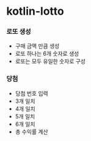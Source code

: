 # kotlin-lotto

### 로또 생성
  * 구매 금액 만큼 생성
  * 로또 하나는 6개 숫자로 생성
  * 로또는 모두 유일한 숫자로 구성

### 당첨
  * 당첨 번호 입력
  * 3개 일치
  * 4개 일치
  * 5개 일치
  * 6개 일치
  * 총 수익률 계산
